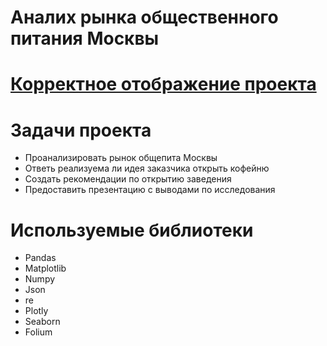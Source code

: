 # Аналих рынка общественного питания Москвы

# [Корректное отображение проекта](https://nbviewer.org/github/romanbinya/projecctyandex/blob/acabeeea6b135d3a9a3e3d0fef2b03b9d4a451e3/Анализ%20рынка%20общепита%20Москвы/Анализ%20рынка%20общественного%20питания%20Москвы.ipynb)

# Задачи проекта
* Проанализировать рынок общепита Москвы
* Ответь реализуема ли идея заказчика открыть кофейню
* Создать рекомендации по открытию заведения
* Предоставить презентацию с выводами по исследования

# Используемые библиотеки
* Pandas
* Matplotlib
* Numpy
* Json
* re
* Plotly
* Seaborn
* Folium
